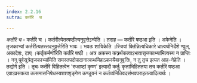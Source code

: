 ```yaml
---
index: 2.2.16
sutra: कर्तरि  च

---
```

_कर्तरि च_ - कर्तरि च । कर्तरीत्येतत्षष्ठीत्यनुवृत्तेऽन्येति । तदाह — कर्तरि षष्ठआ इति । अकेनेति ।तृजकाभ्यां कर्तरी॑त्यतस्तदनुवृत्तेरिति भावः । भवतः शायिकेति ।स्त्रियां क्ति॑न्नित्यधिकारे धात्वर्थनिर्देशे ण्वुल्, अकादेशः, टाप् ।कर्तृकर्मणो॑रिति कर्तरि षष्ठी । अत्र अकस्य कत्र्रर्थकत्वाऽभावात्तृजकाभ्या॑मित्यस्य न प्राप्तिः । ननु पूर्वसूत्रेतृजकाभ्या॑मिति समस्तपदोपादानात्कथमिहाऽकस्यैवानुवृत्तिः, न तु तृच इत्यत आह-नेहेति । तद्योगे इति । तृचः कर्तरि विहितत्वेन 'रुआष्टां कृष्ण' इत्यादौ कर्तुः कृताभिहिततया तत्र कर्तरि षष्ठआ एवाऽप्रसक्त्या तत्समासनिषेधस्यशशशृङ्गेण कण्डूयनं न कर्तव्य॑मितिवदसंभवपराहतत्वादित्यर्थः । 